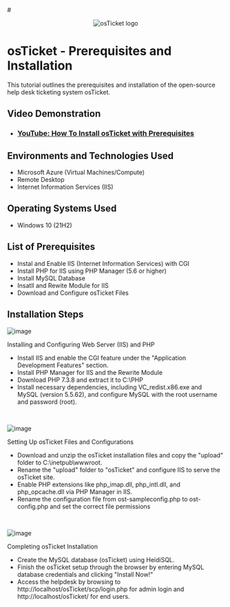 #<p align="center">
<img src="https://i.imgur.com/Clzj7Xs.png" alt="osTicket logo"/>
</p>

<h1>osTicket - Prerequisites and Installation</h1>
This tutorial outlines the prerequisites and installation of the open-source help desk ticketing system osTicket.<br />


<h2>Video Demonstration</h2>

- ### [YouTube: How To Install osTicket with Prerequisites](https://www.youtube.com)

<h2>Environments and Technologies Used</h2>

- Microsoft Azure (Virtual Machines/Compute)
- Remote Desktop
- Internet Information Services (IIS)

<h2>Operating Systems Used </h2>

- Windows 10</b> (21H2)

<h2>List of Prerequisites</h2>

- Instal and Enable IIS (Internet Information Services) with CGI
- Install PHP for IIS using PHP Manager (5.6 or higher)
- Install MySQL Database
- Insatll and Rewite Module for IIS
- Download and Configure osTicket Files

<h2>Installation Steps</h2>

![image](https://github.com/user-attachments/assets/e78c9d3d-1496-424a-b948-a96cda719e83)

Installing and Configuring Web Server (IIS) and PHP
  - Install IIS and enable the CGI feature under the "Application Development Features" section.
  - Install PHP Manager for IIS and the Rewrite Module
  - Download PHP 7.3.8 and extract it to C:\PHP
  - Install necessary dependencies, including VC_redist.x86.exe and MySQL (version 5.5.62), and
 configure MySQL with the root username and password (root).
  
<br />

![image](https://github.com/user-attachments/assets/0370ca27-17fa-4f57-8ca5-aa3672681e1a)

Setting Up osTicket Files and Configurations
- Download and unzip the osTicket installation files and copy the "upload" folder to C:\inetpub\wwwroot.
- Rename the "upload" folder to "osTicket" and configure IIS to serve the osTicket site.
- Enable PHP extensions like php_imap.dll, php_intl.dll, and php_opcache.dll via PHP Manager in IIS.
- Rename the configuration file from ost-sampleconfig.php to ost-config.php and set the correct file permissions
<br />

![image](https://github.com/user-attachments/assets/c6a6bed3-81e0-4e7c-84fc-d832e265c203)

Completing osTicket Installation
- Create the MySQL database (osTicket) using HeidiSQL.
- Finish the osTicket setup through the browser by entering MySQL database credentials and clicking "Install Now!"
- Access the helpdesk by browsing to http://localhost/osTicket/scp/login.php for admin login and http://localhost/osTicket/ for end users.
</p>
<br />
